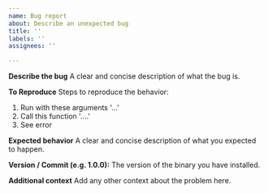 ```yaml
---
name: Bug report
about: Describe an unexpected bug
title: ''
labels: ''
assignees: ''

---
```


**Describe the bug**
A clear and concise description of what the bug is.

**To Reproduce**
Steps to reproduce the behavior:
1. Run with these arguments '...'
2. Call this function '....'
3. See error

**Expected behavior**
A clear and concise description of what you expected to happen.

**Version / Commit (e.g. 1.0.0):**
The version of the binary you have installed.

**Additional context**
Add any other context about the problem here.

